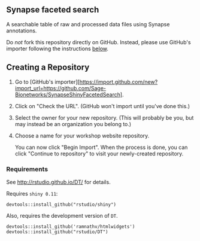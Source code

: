 ## Synapse faceted search

A searchable table of raw and processed data files using Synapse annotations.

 Do *not* fork this repository directly on GitHub. Instead, please use GitHub's importer following the instructions [below](#creating-a-repository).
 
## Creating a Repository

1.  Go to [GitHub's importer][https://import.github.com/new?import_url=https://github.com/Sage-Bionetworks/SynapseShinyFacetedSearch].
1.  Click on "Check the URL".  (GitHub won't import until you've done this.)
1.  Select the owner for your new repository.
    (This will probably be you, but may instead be an organization you belong to.)
1.  Choose a name for your workshop website repository.

    You can now click "Begin Import".
    When the process is done,
    you can click "Continue to repository" to visit your newly-created repository.


### Requirements

See http://rstudio.github.io/DT/ for details.

Requires `shiny 0.11`:

```
devtools::install_github("rstudio/shiny")
```

Also, requires the development version of `DT`.

```
devtools::install_github('ramnathv/htmlwidgets')
devtools::install_github("rstudio/DT")
```


